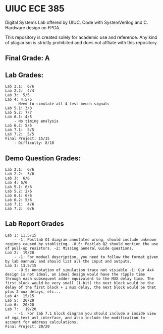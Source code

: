 # UIUC ECE 385

Digital Systems Lab offered by UIUC. Code with SystemVerilog and C. Hardware design on FPGA.

This repository is created solely for academic use and reference. Any kind of plagiarism is strictly prohibited and does not affliate with this repository.

## Final Grade: A

## Lab Grades:

	Lab 2.1:  6/6
	Lab 2.2:  4/4
	Lab 3:  5/5
	Lab 4: 4.5/5
		- Need to simulate all 4 test becnh signals
	Lab 5.1: 3/3
	Lab 5.2: 7/7
	Lab 6.1: 4/5
		- No timing analysis
	Lab 6.2: 5/5
	Lab 7.1:  5/5
	Lab 7.2:  5/5
	Final Project: 15/15
		- Difficulty: 8/10
	
## Demo Question Grades:

	Lab 2.1:  6/6
	Lab 2.2:  3/6
	Lab 3:  6/6
	Lab 4: 6/6
	Lab 5.1: 6/6
	Lab 5.2: 2/6
	Lab 6.1: 6/6
	Lab 6.2: 5/6
	Lab 7.1:  4/6
	Lab 7.2:  6/6
	
## Lab Report Grades

	Lab 1: 11.5/15
		- -1: Postlab Q1 diagram annotated wrong, should include unknown regions caused by stablizing. -0.5: Postlab Q2 should mention the use of pull-up resistors. -2: Missing General Guide questions.
	Lab 2:  19/20
		- -1: For moduel description, you need to follow the format given by lab mannual and should list all the input and outputs.
	Lab 3: 13.5/15
		- -0.5: Annotation of simulation trace not visiable -1: Our 4x4 design is not ideal, an ideal design would have the ripple time through each subsequent adder equivalent to the MUX delay time. The first block would be very small (1-bit) the next block would be the delay of the first block + 1 mux delay, the next block would be that plus 2 mux delays, etc...
	Lab 4:  15/15
	Lab 5:  20/20
	Lab 6:  20/20
	Lab 7:   19/20
		- -1: For lab 7.1 block diagram you should include a inside view of vga_text_avl_interface, and also include the modification to account for address calculations.
	Final Project: 20/20
